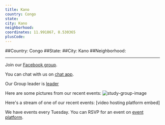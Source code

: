 ```yaml
---
title: Kano
country: Congo
state: 
city: Kano
neighborhood: 
coordinates: 11.991867, 8.530365
plusCode:
---
```


##Country: Congo
##State: 
##City: Kano
##Neighborhood: 
*****
Join our [Facebook group](https://www.facebook.com/groups/free.code.camp.kano.kanawa).

You can chat with us on [chat app]().

Our Group leader is [leader]()

Here are some pictures from our recent events:
![study-group-image]()

Here's a stream of one of our recent events:
[video hosting platform embed]

We have events every Tuesday. You can RSVP for an event on [event platform]().
